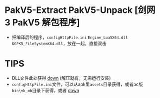 # PakV5-Extract PakV5-Unpack [剑网3 PakV5 解包程序]


- 把编译后的程序，`configHttpFile.ini` `Engine_Lua5X64.dll` `KGPK5_FileSystemX64.dll`，放在一起，直接双击

# TIPS

- DLL文件此处获得 [down](https://jx3hwcomm.xoyocdn.com/other/SceneEditor/SeasunDownloaderV2.1.zip) (解压就有，无需运行安装)
- `configHttpFile.ini`文件，可以从apk里`assets`目录获得，或者pc版`bin\vk_mb`目录下获得，或者 [down](https://jx3v5hw-update.xoyocdn.com/jx3_v5_mini/vk_mb/configHttpFile.ini)
